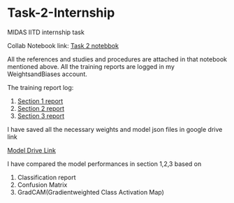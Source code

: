 # Task-2-Internship
MIDAS IITD internship task

Collab Notebook link: [Task 2 notebbok](https://github.com/sayan0506/Task-2-Internship/blob/main/IIITD_assignment_task_2_test_script.ipynb)

All the references and studies and procedures are attached in that notebook mentioned above. All the training reports are logged in my WeightsandBiases account.

The training report log:

1. [Section 1 report](https://wandb.ai/sayan0506/Master%20Training)
2. [Section 2 report](https://wandb.ai/sayan0506/MNIST%20Training%20section%202)
3. [Section 3 report](https://wandb.ai/sayan0506/MNISTtask3%20data%20Training%20section%203)

I have saved all the necessary weights and model json files in google drive link

[Model Drive Link](https://drive.google.com/drive/u/0/folders/10iaQeAecoaPE508WevrnPFPrukOpvryj)

I have compared the model performances in section 1,2,3 based on

1. Classification report
2. Confusion Matrix
3. GradCAM(Gradientweighted Class Activation Map)
